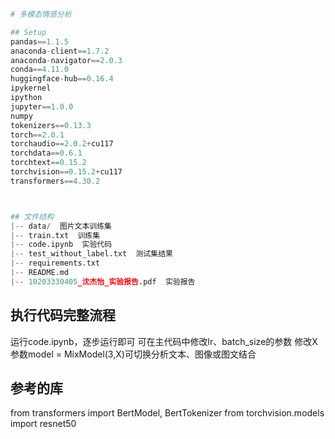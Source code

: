 ```python
# 多模态情感分析

## Setup
pandas==1.1.5
anaconda-client==1.7.2
anaconda-navigator==2.0.3
conda==4.11.0
huggingface-hub==0.16.4
ipykernel 
ipython 
jupyter==1.0.0
numpy 
tokenizers==0.13.3
torch==2.0.1
torchaudio==2.0.2+cu117
torchdata==0.6.1
torchtext==0.15.2
torchvision==0.15.2+cu117
transformers==4.30.2



## 文件结构
|-- data/  图片文本训练集
|-- train.txt  训练集
|-- code.ipynb  实验代码
|-- test_without_label.txt  测试集结果
|-- requirements.txt 
|-- README.md
|-- 10203330405_沈杰怡_实验报告.pdf  实验报告
```
## 执行代码完整流程
运行code.ipynb，逐步运行即可
可在主代码中修改lr、batch_size的参数
修改X参数model = MixModel(3,X)可切换分析文本、图像或图文结合


## 参考的库
from transformers import BertModel, BertTokenizer
from torchvision.models import resnet50
```
